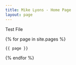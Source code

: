 ```yaml
---
title: Mike Lyons - Home Page
layout: page
---
```


Test File

{% for page in site.pages %}

    {{ page }}

{% endfor %}